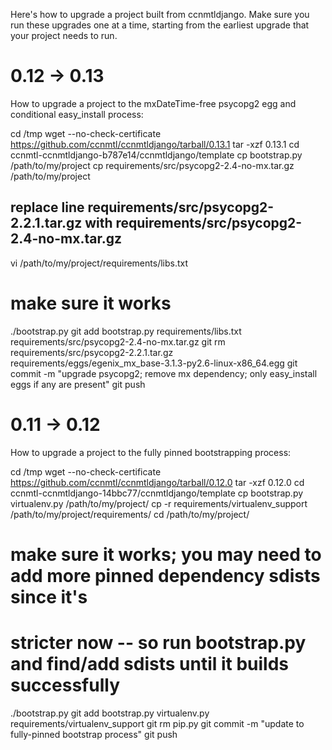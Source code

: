 Here's how to upgrade a project built from ccnmtldjango.  Make sure
you run these upgrades one at a time, starting from the earliest
upgrade that your project needs to run.

0.12 -> 0.13
============

How to upgrade a project to the mxDateTime-free psycopg2 egg and conditional easy_install process:

 cd /tmp
 wget --no-check-certificate https://github.com/ccnmtl/ccnmtldjango/tarball/0.13.1
 tar -xzf 0.13.1
 cd ccnmtl-ccnmtldjango-b787e14/ccnmtldjango/template
 cp bootstrap.py /path/to/my/project
 cp requirements/src/psycopg2-2.4-no-mx.tar.gz /path/to/my/project
 ## replace line requirements/src/psycopg2-2.2.1.tar.gz with requirements/src/psycopg2-2.4-no-mx.tar.gz
 vi /path/to/my/project/requirements/libs.txt 
 # make sure it works
 ./bootstrap.py
 git add bootstrap.py requirements/libs.txt requirements/src/psycopg2-2.4-no-mx.tar.gz
 git rm requirements/src/psycopg2-2.2.1.tar.gz requirements/eggs/egenix_mx_base-3.1.3-py2.6-linux-x86_64.egg
 git commit -m "upgrade psycopg2; remove mx dependency; only easy_install eggs if any are present"
 git push

0.11 -> 0.12
============

How to upgrade a project to the fully pinned bootstrapping process:

 cd /tmp
 wget --no-check-certificate https://github.com/ccnmtl/ccnmtldjango/tarball/0.12.0
 tar -xzf 0.12.0
 cd ccnmtl-ccnmtldjango-14bbc77/ccnmtldjango/template
 cp bootstrap.py virtualenv.py /path/to/my/project/
 cp -r requirements/virtualenv_support /path/to/my/project/requirements/
 cd /path/to/my/project/
 # make sure it works; you may need to add more pinned dependency sdists since it's
 # stricter now -- so run bootstrap.py and find/add sdists until it builds successfully
 ./bootstrap.py
 git add bootstrap.py virtualenv.py requirements/virtualenv_support
 git rm pip.py
 git commit -m "update to fully-pinned bootstrap process"
 git push
